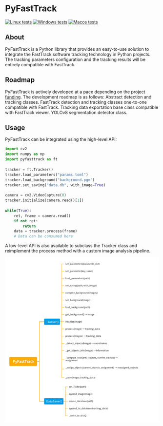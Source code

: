 # PyFastTrack

[![Linux tests](https://github.com/FastTrackOrg/PyFastTrack/actions/workflows/linux_tests.yml/badge.svg)](https://github.com/FastTrackOrg/PyFastTrack/actions/workflows/linux_tests.yml) [![Windows tests](https://github.com/FastTrackOrg/PyFastTrack/actions/workflows/win_tests.yml/badge.svg)](https://github.com/FastTrackOrg/PyFastTrack/actions/workflows/win_tests.yml) [![Macos tests](https://github.com/FastTrackOrg/PyFastTrack/actions/workflows/macos_tests.yml/badge.svg)](https://github.com/FastTrackOrg/PyFastTrack/actions/workflows/macos_tests.yml)

## About

PyFastTrack is a Python library that provides an easy-to-use solution to integrate the FastTrack software tracking technology in Python projects. The tracking parameters configuration and the tracking results will be entirely compatible with FastTrack.

## Roadmap

PyFastTrack is actively developed at a pace depending on the project [funding](https://ko-fi.com/bgallois). The development roadmap is as follows:
Abstract detection and tracking classes.
FastTrack detection and tracking classes one-to-one compatible with FastTrack.
Tracking data exportation base class compatible with FastTrack viewer.
YOLOv8 segmentation detector class.

## Usage

PyFastTrack can be integrated using the high-level API:

```python
import cv2
import numpy as np
import pyfasttrack as ft

tracker = ft.Tracker()
tracker.load_parameters("params.toml")
tracker.load_background("background.pgm")
tracker.set_saving("data.db", with_image=True)

camera = cv2.VideoCapture(0)
tracker.initialize(camera.read()[1])

while(True):
	ret, frame = camera.read()
	if not ret:
		return
	data = tracker.process(frame)
	# Data can be consumed here
```

A low-level API is also available to subclass the Tracker class and reimplement the process method with a custom image analysis pipeline.

![alt text](./docs/imgs/pyfasttrack_api.png)
